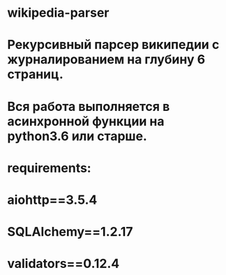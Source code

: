 # wikipedia-parser
# Рекурсивный парсер википедии с журналированием на глубину 6 страниц. 
# Вся работа выполняется в асинхронной функции на python3.6 или старше.
# requirements:
# aiohttp==3.5.4
# SQLAlchemy==1.2.17
# validators==0.12.4
